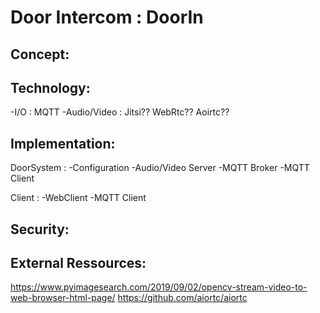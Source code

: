 # Door Intercom : DoorIn


Concept:
--------

Technology: 
-----------
-I/O : MQTT
-Audio/Video : Jitsi?? WebRtc?? Aoirtc??

Implementation:
--------------
DoorSystem : 
  -Configuration
  -Audio/Video Server
  -MQTT Broker
  -MQTT Client

Client :
  -WebClient
  -MQTT Client 
  

Security:
---------


External Ressources:
--------------------
https://www.pyimagesearch.com/2019/09/02/opencv-stream-video-to-web-browser-html-page/
https://github.com/aiortc/aiortc
